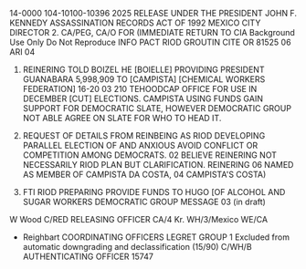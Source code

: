 14-0000
104-10100-10396
2025 RELEASE UNDER THE PRESIDENT JOHN F. KENNEDY ASSASSINATION RECORDS ACT OF 1992
MEXICO CITY
DIRECTOR
2. CA/PEG, CA/O
FOR
(IMMEDIATE
RETURN TO CIA
Background Use Only
Do Not Reproduce
INFO
PACT
RIOD GROUTIN
CITE OR 81525
06
ARI
04

1. REINERING TOLD BOIZEL HE [BOIELLE] PROVIDING PRESIDENT GUANABARA 5,998,909 TO [CAMPISTA] [CHEMICAL WORKERS FEDERATION]
16-20 03
210 TEHOODCAP OFFICE FOR USE IN DECEMBER [CUT] ELECTIONS.
CAMPISTA USING FUNDS GAIN SUPPORT FOR DEMOCRATIC SLATE, HOWEVER
DEMOCRATIC GROUP NOT ABLE AGREE ON SLATE FOR WHO TO HEAD IT.

2. REQUEST OF DETAILS FROM REINBEING AS RIOD DEVELOPING
PARALLEL ELECTION OF AND ANXIOUS AVOID CONFLICT OR COMPETITION
AMONG DEMOCRATS.
02
BELIEVE REINERING NOT NECESSARILY
RIOD PLAN BUT
CLARIFICATION.
REINERING
06
NAMED AS MEMBER OF CAMPISTA
DA COSTA,
04
CAMPISTA'S
COSTA)

3. FTI RIOD PREPARING PROVIDE FUNDS TO HUGO [OF ALCOHOL AND SUGAR WORKERS
DEMOCRATIC GROUP
MESSAGE
03
(in draft)

W Wood
C/RED
RELEASING OFFICER
CA/4 Kr.
WH/3/Mexico
WE/CA
* Reighbart
COORDINATING OFFICERS
LEGRET
GROUP 1
Excluded from automatic
downgrading and
declassification
(15/90)
C/WH/B
AUTHENTICATING
OFFICER
15747
